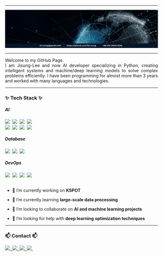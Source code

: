 <hr>
<div align="center">
<img src="https://raw.githubusercontent.com/Jisung-LeeLee/Jisung-LeeLee/main/intro_hi_there.gif"  alt="👋 Hi there! I'm Jisung-Lee" title="👋 Hi there! I'm Jisung-Lee"/>
</div>
<hr>
<p align="justify">
Welcome to my GitHub Page. <br> I am Jisung-Lee and now  AI developer specializing in Python, creating intelligent systems and machine/deep learning models to solve complex problems efficiently. I have been programming for almost more than 3 years and worked with many languages and technologies.
</p>
<hr>
<h3 align="justify">✨ Tech Stack ✨</h3>
<h5 align="justify">AI</h5>
<div align="justify">
  <img src="https://img.shields.io/badge/python-1F8ACB?style=for-the-badge&logo=python&logoColor=white" />&nbsp
  <img src="https://img.shields.io/badge/pytorch-EE4C2C?style=for-the-badge&logo=pytorch&logoColor=white" />&nbsp
  <img src="https://img.shields.io/badge/tensorflow-FF6F00?style=for-the-badge&logo=tensorflow&logoColor=white" />&nbsp
  <img src="https://img.shields.io/badge/hugging face-FFD21E?style=for-the-badge&logo=hugging face&logoColor=white" />&nbsp
  <br>
  <img src="https://img.shields.io/badge/pandas-150458?style=for-the-badge&logo=pandas&logoColor=white" />&nbsp
  <img src="https://img.shields.io/badge/numpy-013243?style=for-the-badge&logo=numpy&logoColor=white" />&nbsp
  <img src="https://img.shields.io/badge/opencv-5C3EE8?style=for-the-badge&logo=opencv&logoColor=white" />&nbsp
  <img src="https://img.shields.io/badge/scikitlearn-F7931E?style=for-the-badge&logo=scikitlearn&logoColor=white" />&nbsp
</div>
<h5 align="justify">Database</h5>
<div align="justify">
  <img src="https://img.shields.io/badge/oracle-F80000?style=for-the-badge&logo=oracle&logoColor=white" />&nbsp
  <img src="https://img.shields.io/badge/mysql-4479A1?style=for-the-badge&logo=mysql&logoColor=white" />&nbsp
  <img src="https://img.shields.io/badge/sqlite-003B57?style=for-the-badge&logo=sqlite&logoColor=white" />&nbsp
</div>
<h5 align="justify">DevOps</h5>
<div align="justify">
  <img src="https://img.shields.io/badge/docker-2496ED?style=for-the-badge&logo=docker&logoColor=white" />&nbsp
  <img src="https://img.shields.io/badge/git-F05032?style=for-the-badge&logo=git&logoColor=white" />&nbsp
  <img src="https://img.shields.io/badge/github-181717?style=for-the-badge&logo=github&logoColor=white" />&nbsp
  <img src="https://img.shields.io/badge/gitlab-FC6D26?style=for-the-badge&logo=gitlab&logoColor=white" />&nbsp
</div>
<br>

- 🔭 I’m currently working on **KSPOT**

- 🌱 I’m currently learning **large-scale data processing**

- 👯 I’m looking to collaborate on **AI and machine learning projects**

- 🤝 I’m looking for help with **deep learning optimization techniques**

<hr>
<h3 align="justify">📫 Contact 📫</h3>
<div align="justify">
  <a href="https://velog.io/@2zi_sung">
    <img src="https://img.shields.io/badge/Velog-1EBC8F?style=for-the-badge&logo=velog&logoColor=white" />&nbsp
  </a>
  <a href="20212908@soongsil.ac.kr">
    <img
      src="https://img.shields.io/badge/20212908@soongsil.ac.kr-0078D4?style=for-the-badge&logo=microsoftoutlook&logoColor=white"/>&nbsp
  </a>
  <a href="https://blog.naver.com/j_nary">
    <img
      src="https://img.shields.io/badge/blog-03C75A?style=for-the-badge&logo=naver&logoColor=white"/>&nbsp
  </a>
  <a href="https://www.instagram.com/j_naary/">
    <img
      src="https://img.shields.io/badge/instagram-E4405F?style=for-the-badge&logo=instagram&logoColor=white"/>&nbsp
  </a>
</div>
